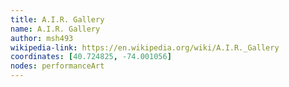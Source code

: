 ```yaml
---
title: A.I.R. Gallery
name: A.I.R. Gallery
author: msh493
wikipedia-link: https://en.wikipedia.org/wiki/A.I.R._Gallery
coordinates: [40.724825, -74.001056]
nodes: performanceArt
---
```

